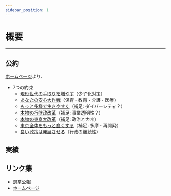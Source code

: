 ```yaml
---
sidebar_position: 1
---
```


# 概要
-------

## 公約
[ホームページ](https://renho.jp/)より、
- 7つの約束
  - [現役世代の手取りを増やす](/docs/renho/manifest_1.md)（少子化対策）
  - [あなたの安心大作戦](/docs/renho/manifest_2.md)（保育・教育・介護・医療）
  - [もっと多様で生きやすく](/docs/renho/manifest_3.md)（補足: ダイバーシティ？）
  - [本物の行財政改革](/docs/renho/manifest_4.md)（補足: 事業透明性？）
  - [本物の東京大改革](/docs/renho/manifest_5.md)（補足: 政治とカネ）
  - [東京全体をもっと良くする](/docs/renho/manifest_6.md)（補足: 多摩・再開発）
  - [良い政策は発展させる](/docs/renho/manifest_7.md)（行政の継続性）

## 実績


## リンク集
- [選挙公報](https://r6tochijisen.metro.tokyo.lg.jp/public/files/R06tochiji_kouhou_kobetsu_23.pdf#view=FitH)
- [ホームページ](https://renho.jp/)